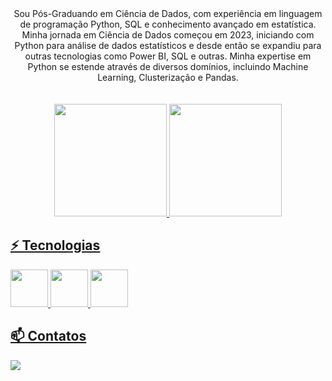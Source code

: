 <div align = "center">
Sou Pós-Graduando em Ciência de Dados, com experiência em linguagem de programação Python, SQL e conhecimento avançado em estatística. Minha jornada em Ciência de Dados começou em 2023, iniciando com Python para análise de dados estatísticos e desde então se expandiu para outras tecnologias como Power BI, SQL e outras. Minha expertise em Python se estende através de diversos domínios, incluindo  Machine Learning, Clusterização e Pandas. 
</div>
<br/><br/>
<div align = "center">
<a href="https://github.com/Davisdenner">
<img loading="lazy" height="180em" src="https://github-readme-stats.vercel.app/api/top-langs/?username=Davisdenner&layout=compact&langs_count=7&theme=dark"/>
<img loading="lazy" height="180em" src="https://github-readme-stats.vercel.app/api?username=Davisdenner&show_icons=true&theme=dark&include_all_commits=true&count_private=true"/>
</div>

## ⚡ Tecnologias
  <img src="https://cdn.jsdelivr.net/gh/devicons/devicon@latest/icons/python/python-original.svg" width="60" height="60" /> <img src="https://cdn.jsdelivr.net/gh/devicons/devicon@latest/icons/keras/keras-original.svg" idth="60" height="60" /> <img src="https://cdn.jsdelivr.net/gh/devicons/devicon@latest/icons/tensorflow/tensorflow-original.svg" idth="60" height="60"  />

 ##  📫 Contatos



<a href="https://www.linkedin.com/in/davis-denner-costa-silva-4536a51b0/" target="_blank"><img loading="lazy" src="https://img.shields.io/badge/-LinkedIn-%230077B5?style=for-the-badge&logo=linkedin&logoColor=white" target="_blank"></a>   






